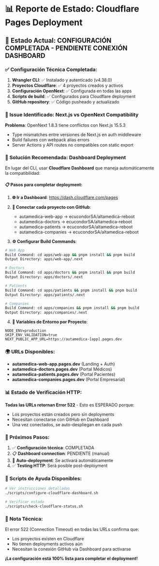 # 📊 Reporte de Estado: Cloudflare Pages Deployment

## 🎯 **Estado Actual: CONFIGURACIÓN COMPLETADA - PENDIENTE CONEXIÓN DASHBOARD**

### ✅ **Configuración Técnica Completada:**

1. **Wrangler CLI**: ✅ Instalado y autenticado (v4.38.0)
2. **Proyectos Cloudflare**: ✅ 4 proyectos creados y activos
3. **Configuración OpenNext**: ✅ Configurada en todas las apps
4. **Scripts de build**: ✅ Configurados para Cloudflare deployment
5. **GitHub repository**: ✅ Código pusheado y actualizado

### 🚨 **Issue Identificado: Next.js vs OpenNext Compatibility**

**Problema**: OpenNext 1.8.3 tiene conflictos con Next.js 15.5.3
- Type mismatches entre versiones de Next.js en auth middleware
- Build failures con webpack alias errors
- Server Actions y API routes no compatibles con static export

### 🎯 **Solución Recomendada: Dashboard Deployment**

En lugar del CLI, usar **Cloudflare Dashboard** que maneja automáticamente la compatibilidad:

#### **📋 Pasos para completar deployment:**

1. **🌐 Ir a Dashboard**: https://dash.cloudflare.com/pages
2. **🔗 Conectar cada proyecto con GitHub**:
   - autamedica-web-app → ecucondorSA/altamedica-reboot
   - autamedica-doctors → ecucondorSA/altamedica-reboot  
   - autamedica-patients → ecucondorSA/altamedica-reboot
   - autamedica-companies → ecucondorSA/altamedica-reboot

3. **⚙️ Configurar Build Commands**:
```bash
# Web App
Build Command: cd apps/web-app && pnpm install && pnpm build
Output Directory: apps/web-app/.next

# Doctors
Build Command: cd apps/doctors && pnpm install && pnpm build  
Output Directory: apps/doctors/.next

# Patients  
Build Command: cd apps/patients && pnpm install && pnpm build
Output Directory: apps/patients/.next

# Companies
Build Command: cd apps/companies && pnpm install && pnpm build
Output Directory: apps/companies/.next
```

4. **🔧 Variables de Entorno por Proyecto**:
```env
NODE_ENV=production
SKIP_ENV_VALIDATION=true
NEXT_PUBLIC_APP_URL=https://autamedica-[app].pages.dev
```

### 🌍 **URLs Disponibles:**
- **autamedica-web-app.pages.dev** (Landing + Auth)
- **autamedica-doctors.pages.dev** (Portal Médicos)
- **autamedica-patients.pages.dev** (Portal Pacientes)  
- **autamedica-companies.pages.dev** (Portal Empresarial)

### 📊 **Estado de Verificación HTTP:**

**Todas las URLs retornan Error 522** - Esto es ESPERADO porque:
- Los proyectos están creados pero sin deployments
- Necesitan conectarse con GitHub en Dashboard
- Una vez conectados, se auto-despliegan en cada push

### 🎯 **Próximos Pasos:**

1. ✅ **Configuración técnica**: COMPLETADA
2. 📋 **Dashboard connection**: PENDIENTE (manual)
3. 🚀 **Auto-deployment**: Se activará automáticamente
4. ✅ **Testing HTTP**: Será posible post-deployment

### 🔧 **Scripts de Ayuda Disponibles:**

```bash
# Ver instrucciones detalladas
./scripts/configure-cloudflare-dashboard.sh

# Verificar estado
./scripts/check-cloudflare-status.sh
```

### 📝 **Nota Técnica:**

El error 522 (Connection Timeout) en todas las URLs confirma que:
- Los proyectos existen en Cloudflare
- No tienen deployments activos aún
- Necesitan la conexión GitHub vía Dashboard para activarse

**¡La configuración está 100% lista para completar el deployment!**